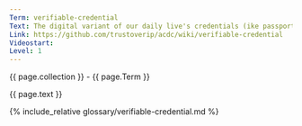 ```yaml
---
Term: verifiable-credential
Text: The digital variant of our daily live's credentials (ike passport, driver's license), but in a machine-verifiable way
Link: https://github.com/trustoverip/acdc/wiki/verifiable-credential
Videostart: 
Level: 1
---
```


{{ page.collection }} - {{ page.Term }}

   {{ page.text }}

{% include_relative glossary/verifiable-credential.md %}
